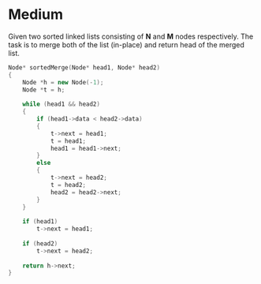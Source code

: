 # Medium

Given two sorted linked lists consisting of **N** and **M** nodes respectively. The task is to merge both of the list (in-place) and return head of the merged list.

```cpp
Node* sortedMerge(Node* head1, Node* head2)  
{  
    Node *h = new Node(-1);
    Node *t = h;
    
    while (head1 && head2)
    {
        if (head1->data < head2->data)
        {
            t->next = head1;
            t = head1;
            head1 = head1->next;
        }
        else
        {
            t->next = head2;
            t = head2;
            head2 = head2->next;
        }
    }
    
    if (head1)
        t->next = head1;
        
    if (head2)
        t->next = head2;
        
    return h->next;
}  
```
